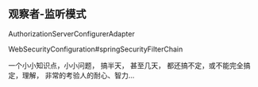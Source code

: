
## 观察者-监听模式
AuthorizationServerConfigurerAdapter

WebSecurityConfiguration#springSecurityFilterChain

一个小小知识点，小小问题， 搞半天， 甚至几天， 都还搞不定，或不能完全搞定，理解， 非常的考验人的耐心、智力...





